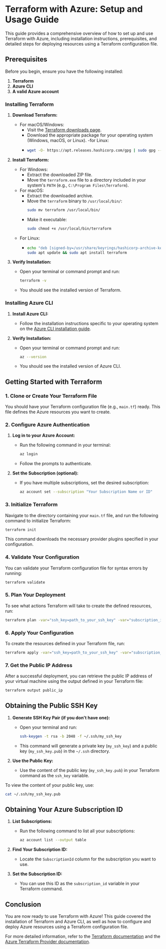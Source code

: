 # Terraform with Azure: Setup and Usage Guide

This guide provides a comprehensive overview of how to set up and use Terraform with Azure, including installation instructions, prerequisites, and detailed steps for deploying resources using a Terraform configuration file.

## Prerequisites

Before you begin, ensure you have the following installed:

1. **Terraform**
2. **Azure CLI**
3. **A valid Azure account**

### Installing Terraform

1. **Download Terraform:**
   - For macOS/Windows:
      - Visit the [Terraform downloads page](https://www.terraform.io/downloads.html).
      - Download the appropriate package for your operating system (Windows, macOS, or Linux).
   -for Linux:
      - ```bash
        wget -O- https://apt.releases.hashicorp.com/gpg | sudo gpg --dearmor -o /usr/share/keyrings/hashicorp-archive-keyring.gpg
        ```
2. **Install Terraform:**
   - For Windows:
     - Extract the downloaded ZIP file.
     - Move the `terraform.exe` file to a directory included in your system's `PATH` (e.g., `C:\Program Files\Terraform`).
   - For macOS:
     - Extract the downloaded archive.
     - Move the `terraform` binary to `/usr/local/bin/`:
       ```bash
       sudo mv terraform /usr/local/bin/
       ```
     - Make it executable:
       ```bash
       sudo chmod +x /usr/local/bin/terraform
       ```
   - For Linux:
     - ```bash
       echo "deb [signed-by=/usr/share/keyrings/hashicorp-archive-keyring.gpg] https://apt.releases.hashicorp.com $(lsb_release -cs) main" | sudo tee /etc/apt/sources.list.d/hashicorp.list
       sudo apt update && sudo apt install terraform
       ```


3. **Verify Installation:**
   - Open your terminal or command prompt and run:
     ```bash
     terraform -v
     ```
   - You should see the installed version of Terraform.

### Installing Azure CLI

1. **Install Azure CLI:**
   - Follow the installation instructions specific to your operating system on the [Azure CLI installation guide](https://docs.microsoft.com/en-us/cli/azure/install-azure-cli).

2. **Verify Installation:**
   - Open your terminal or command prompt and run:
     ```bash
     az --version
     ```
   - You should see the installed version of Azure CLI.

## Getting Started with Terraform

### 1. Clone or Create Your Terraform File

You should have your Terraform configuration file (e.g., `main.tf`) ready. This file defines the Azure resources you want to create.

### 2. Configure Azure Authentication

1. **Log in to your Azure Account:**
   - Run the following command in your terminal:
     ```bash
     az login
     ```
   - Follow the prompts to authenticate.

2. **Set the Subscription (optional):**
   - If you have multiple subscriptions, set the desired subscription:
     ```bash
     az account set --subscription "Your Subscription Name or ID"
     ```

### 3. Initialize Terraform

Navigate to the directory containing your `main.tf` file, and run the following command to initialize Terraform:

```bash
terraform init
```

This command downloads the necessary provider plugins specified in your configuration.

### 4. Validate Your Configuration

You can validate your Terraform configuration file for syntax errors by running:

```bash
terraform validate
```

### 5. Plan Your Deployment

To see what actions Terraform will take to create the defined resources, run:

```bash
terraform plan -var="ssh_key=path_to_your_ssh_key" -var="subscription_id=your_subscription_id"
```

### 6. Apply Your Configuration

To create the resources defined in your Terraform file, run:

```bash
terraform apply -var="ssh_key=path_to_your_ssh_key" -var="subscription_id=your_subscription_id"
```

### 7. Get the Public IP Address

After a successful deployment, you can retrieve the public IP address of your virtual machine using the output defined in your Terraform file:

```bash
terraform output public_ip
```

## Obtaining the Public SSH Key

1. **Generate SSH Key Pair (if you don't have one):**
   - Open your terminal and run:
     ```bash
     ssh-keygen -t rsa -b 2048 -f ~/.ssh/my_ssh_key
     ```
   - This command will generate a private key (`my_ssh_key`) and a public key (`my_ssh_key.pub`) in the `~/.ssh` directory.

2. **Use the Public Key:**
   - Use the content of the public key (`my_ssh_key.pub`) in your Terraform command as the `ssh_key` variable.

To view the content of your public key, use:
```bash
cat ~/.ssh/my_ssh_key.pub
```

## Obtaining Your Azure Subscription ID

1. **List Subscriptions:**
   - Run the following command to list all your subscriptions:
     ```bash
     az account list --output table
     ```

2. **Find Your Subscription ID:**
   - Locate the `SubscriptionId` column for the subscription you want to use.

3. **Set the Subscription ID:**
   - You can use this ID as the `subscription_id` variable in your Terraform command.

## Conclusion

You are now ready to use Terraform with Azure! This guide covered the installation of Terraform and Azure CLI, as well as how to configure and deploy Azure resources using a Terraform configuration file. 

For more detailed information, refer to the [Terraform documentation](https://www.terraform.io/docs) and the [Azure Terraform Provider documentation](https://registry.terraform.io/providers/hashicorp/azurerm/latest/docs).
